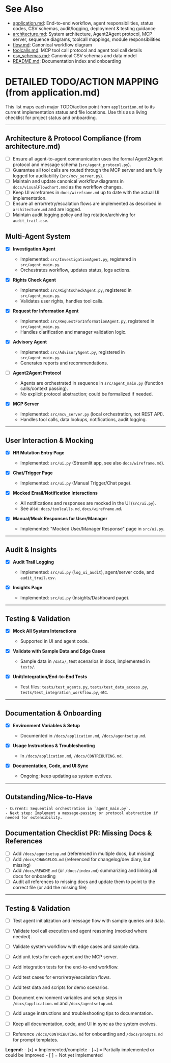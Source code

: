 
# See Also
- [application.md](application.md): End-to-end workflow, agent responsibilities, status codes, CSV schemas, audit/logging, deployment & testing guidance
- [architecture.md](architecture.md): System architecture, Agent2Agent protocol, MCP server, sequence diagrams, toolcall mappings, module responsibilities
- [flow.md](flow.md): Canonical workflow diagram
- [toolcalls.md](toolcalls.md): MCP tool call protocol and agent tool call details
- [csv_schemas.md](csv_schemas.md): Canonical CSV schemas and data model
- [README.md](README.md): Documentation index and onboarding

# DETAILED TODO/ACTION MAPPING (from application.md)

This list maps each major TODO/action point from `application.md` to its current implementation status and file locations. Use this as a living checklist for project status and onboarding.

---

## Architecture & Protocol Compliance (from architecture.md)

- [ ] Ensure all agent-to-agent communication uses the formal Agent2Agent protocol and message schema (`src/agent_protocol.py`).
- [ ] Guarantee all tool calls are routed through the MCP server and are fully logged for auditability (`src/mcv_server.py`).
- [ ] Maintain and update canonical workflow diagrams in `docs/visualFlowchart.mmd` as the workflow changes.
- [ ] Keep UI wireframes in `docs/wireframe.md` up to date with the actual UI implementation.
- [ ] Ensure all error/retry/escalation flows are implemented as described in `architecture.md` and are logged.
- [ ] Maintain audit logging policy and log rotation/archiving for `audit_trail.csv`.

## Multi-Agent System

- [x] **Investigation Agent**
	- Implemented: `src/InvestigationAgent.py`, registered in `src/agent_main.py`.
	- Orchestrates workflow, updates status, logs actions.

- [x] **Rights Check Agent**
	- Implemented: `src/RightsCheckAgent.py`, registered in `src/agent_main.py`.
	- Validates user rights, handles tool calls.

- [x] **Request for Information Agent**
	- Implemented: `src/RequestForInformationAgent.py`, registered in `src/agent_main.py`.
	- Handles clarification and manager validation logic.

- [x] **Advisory Agent**
	- Implemented: `src/AdvisoryAgent.py`, registered in `src/agent_main.py`.
	- Generates reports and recommendations.

- [ ] **Agent2Agent Protocol**
	- Agents are orchestrated in sequence in `src/agent_main.py` (function calls/context passing).
	- No explicit protocol abstraction; could be formalized if needed.

- [x] **MCP Server**
	- Implemented: `src/mcv_server.py` (local orchestration, not REST API).
	- Handles tool calls, data lookups, notifications, audit logging.

---

## User Interaction & Mocking

- [x] **HR Mutation Entry Page**
	- Implemented: `src/ui.py` (Streamlit app, see also `docs/wireframe.md`).

- [x] **Chat/Trigger Page**
	- Implemented: `src/ui.py` (Manual Trigger/Chat page).

- [x] **Mocked Email/Notification Interactions**
	- All notifications and responses are mocked in the UI (`src/ui.py`).
	- See also: `docs/toolcalls.md`, `docs/wireframe.md`.

- [x] **Manual/Mock Responses for User/Manager**
	- Implemented: "Mocked User/Manager Response" page in `src/ui.py`.

---

## Audit & Insights

- [x] **Audit Trail Logging**
	- Implemented: `src/ui.py` (`log_ui_audit`), agent/server code, and `audit_trail.csv`.

- [x] **Insights Page**
	- Implemented: `src/ui.py` (Insights/Dashboard page).

---

## Testing & Validation

- [x] **Mock All System Interactions**
	- Supported in UI and agent code.

- [x] **Validate with Sample Data and Edge Cases**
	- Sample data in `/data/`, test scenarios in docs, implemented in `tests/`.

- [x] **Unit/Integration/End-to-End Tests**
	- Test files: `tests/test_agents.py`, `tests/test_data_access.py`, `tests/test_integration_workflow.py`, etc.

---

## Documentation & Onboarding

- [x] **Environment Variables & Setup**
	- Documented in `/docs/application.md`, `/docs/agentsetup.md`.

- [x] **Usage Instructions & Troubleshooting**
	- In `/docs/application.md`, `/docs/CONTRIBUTING.md`.

- [x] **Documentation, Code, and UI Sync**
	- Ongoing; keep updating as system evolves.

---

## Outstanding/Nice-to-Have

	- Current: Sequential orchestration in `agent_main.py`.
	- Next step: Implement a message-passing or protocol abstraction if needed for extensibility.



## Documentation Checklist PR: Missing Docs & References

- [ ] Add `/docs/agentsetup.md` (referenced in multiple docs, but missing)
- [ ] Add `/docs/CHANGELOG.md` (referenced for changelog/dev diary, but missing)
- [ ] Add `/docs/README.md` (or `/docs/index.md`) summarizing and linking all docs for onboarding
- [ ] Audit all references to missing docs and update them to point to the correct file (or add the missing file)

---

## Testing & Validation
- [ ] Test agent initialization and message flow with sample queries and data.
- [ ] Validate tool call execution and agent reasoning (mocked where needed).
- [ ] Validate system workflow with edge cases and sample data.
- [ ] Add unit tests for each agent and the MCP server.
- [ ] Add integration tests for the end-to-end workflow.
- [ ] Add test cases for error/retry/escalation flows.
- [ ] Add test data and scripts for demo scenarios.

- [ ] Document environment variables and setup steps in `/docs/application.md` and `/docs/agentsetup.md`.
- [ ] Add usage instructions and troubleshooting tips to documentation.
- [ ] Keep all documentation, code, and UI in sync as the system evolves.
- [ ] Reference `/docs/CONTRIBUTING.md` for onboarding and `/docs/prompts.md` for prompt templates.

**Legend:**
	- [x] = Implemented/complete
	- [~] = Partially implemented or could be improved
	- [ ] = Not yet implemented
